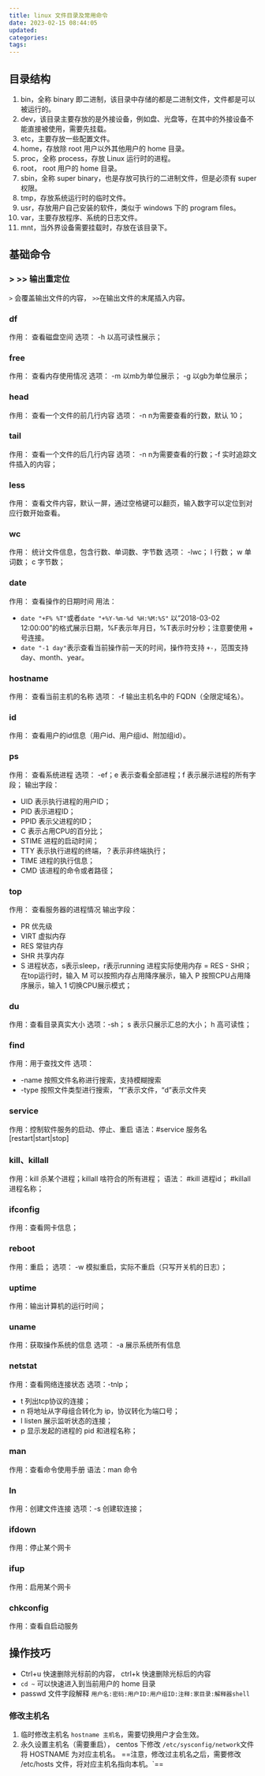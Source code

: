 ```yaml
---
title: linux 文件目录及常用命令
date: 2023-02-15 08:44:05
updated:
categories:
tags:
---
```


## 目录结构

1. bin，全称 binary 即二进制，该目录中存储的都是二进制文件，文件都是可以被运行的。
2. dev，该目录主要存放的是外接设备，例如盘、光盘等，在其中的外接设备不能直接被使用，需要先挂载。
3. etc，主要存放一些配置文件。
4. home，存放除 root 用户以外其他用户的 home 目录。
5. proc，全称 process，存放 Linux 运行时的进程。
6. root， root 用户的 home 目录。
7. sbin，全称 super binary，也是存放可执行的二进制文件，但是必须有 super 权限。
8. tmp，存放系统运行时的临时文件。
9. usr，存放用户自己安装的软件，类似于 windows 下的 program files。
10. var，主要存放程序、系统的日志文件。
11. mnt，当外界设备需要挂载时，存放在该目录下。

## 基础命令

### > >> 输出重定位
`>` 会覆盖输出文件的内容， `>>`在输出文件的末尾插入内容。

### df
作用： 查看磁盘空间
选项： -h 以高可读性展示；

### free
作用： 查看内存使用情况
选项： -m 以mb为单位展示； -g 以gb为单位展示；

### head
作用： 查看一个文件的前几行内容
选项： -n n为需要查看的行数，默认 10；

### tail
作用： 查看一个文件的后几行内容
选项： -n n为需要查看的行数；-f 实时追踪文件插入的内容；

### less
作用： 查看文件内容，默认一屏，通过空格键可以翻页，输入数字可以定位到对应行数开始查看。

### wc
作用： 统计文件信息，包含行数、单词数、字节数
选项： -lwc； l 行数； w 单词数； c 字节数；

### date
作用： 查看操作的日期时间
用法：
- `date "+F% %T"`或者`date "+%Y-%m-%d %H:%M:%S"`  以“2018-03-02 12:00:00”的格式展示日期，%F表示年月日，%T表示时分秒；注意要使用 + 号连接。
- `date "-1 day"`表示查看当前操作前一天的时间，操作符支持 `+-`，范围支持 day、month、year。

### hostname
作用： 查看当前主机的名称
选项： -f 输出主机名中的 FQDN（全限定域名）。

### id
作用： 查看用户的id信息（用户id、用户组id、附加组id）。

### ps
作用： 查看系统进程
选项： -ef；e 表示查看全部进程；f 表示展示进程的所有字段；
输出字段： 
- UID 表示执行进程的用户ID； 
- PID 表示进程ID； 
- PPID 表示父进程的ID；
- C 表示占用CPU的百分比；
- STIME 进程的启动时间；
- TTY 表示执行进程的终端，？表示非终端执行；
- TIME 进程的执行信息；
- CMD 该进程的命令或者路径；

### top
作用： 查看服务器的进程情况
输出字段：
- PR 优先级
- VIRT 虚拟内存
- RES 常驻内存
- SHR 共享内存
- S 进程状态，s表示sleep，r表示running
进程实际使用内存 = RES - SHR；
在top运行时，输入 M 可以按照内存占用降序展示，输入 P 按照CPU占用降序展示，输入 1 切换CPU展示模式；

### du
作用：查看目录真实大小
选项：-sh； s 表示只展示汇总的大小； h 高可读性；

### find
作用：用于查找文件
选项：
 - -name 按照文件名称进行搜索，支持模糊搜索
 - -type 按照文件类型进行搜索， “f”表示文件，“d”表示文件夹

### service
作用：控制软件服务的启动、停止、重启
语法：#service 服务名 [restart|start|stop]

### kill、killall
作用：kill 杀某个进程；killall 啥符合的所有进程；
语法： #kill 进程id； #killall 进程名称；

### ifconfig
作用：查看网卡信息；

### reboot
作用：重启；
选项： -w 模拟重启，实际不重启（只写开关机的日志）；

### uptime
作用：输出计算机的运行时间；

### uname
作用：获取操作系统的信息
选项： -a 展示系统所有信息

### netstat 
作用：查看网络连接状态
选项：-tnlp；
- t 列出tcp协议的连接；
- n 将地址从字母组合转化为 ip，协议转化为端口号；
- l listen 展示监听状态的连接；
- p 显示发起的进程的 pid 和进程名称；

### man
作用：查看命令使用手册
语法：man 命令

### ln
作用：创建文件连接
选项：-s 创建软连接；

### ifdown
作用：停止某个网卡

### ifup
作用：启用某个网卡

### chkconfig
作用：查看自启动服务

## 操作技巧

- Ctrl+u 快速删除光标前的内容， ctrl+k 快速删除光标后的内容
- `cd ~` 可以快速进入到当前用户的 home 目录
- passwd 文件字段解释 `用户名:密码:用户ID:用户组ID:注释:家目录:解释器shell`

### 修改主机名

1. 临时修改主机名 `hostname 主机名`，需要切换用户才会生效。
2. 永久设置主机名（需要重启）， centos 下修改 `/etc/sysconfig/network`文件将 HOSTNAME 为对应主机名。
==注意，修改过主机名之后，需要修改  /etc/hosts 文件，将对应主机名指向本机。`==